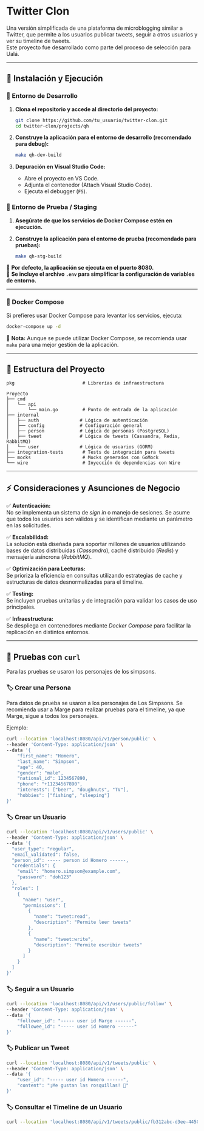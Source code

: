 # Twitter Clon

Una versión simplificada de una plataforma de microblogging similar a Twitter, que permite a los usuarios publicar tweets, seguir a otros usuarios y ver su timeline de tweets.  
Este proyecto fue desarrollado como parte del proceso de selección para Ualá.

---

## 📌 Instalación y Ejecución

### 🔹 Entorno de Desarrollo

1. **Clona el repositorio y accede al directorio del proyecto:**
   ```bash
   git clone https://github.com/tu_usuario/twitter-clon.git
   cd twitter-clon/projects/qh
   ```

2. **Construye la aplicación para el entorno de desarrollo (recomendado para debug):**  
   ```bash
   make qh-dev-build
   ```

3. **Depuración en Visual Studio Code:**
   - Abre el proyecto en VS Code.
   - Adjunta el contenedor (Attach Visual Studio Code).
   - Ejecuta el debugger (`F5`).

### 🔹 Entorno de Prueba / Staging

1. **Asegúrate de que los servicios de Docker Compose estén en ejecución.**

2. **Construye la aplicación para el entorno de prueba (recomendado para pruebas):**
   ```bash
   make qh-stg-build
   ```

📍 **Por defecto, la aplicación se ejecuta en el puerto 8080.**  
📍 **Se incluye el archivo `.env` para simplificar la configuración de variables de entorno.**

---

### 🔹 Docker Compose

Si prefieres usar Docker Compose para levantar los servicios, ejecuta:

   ```bash
   docker-compose up -d
   ```

🔹 **Nota:** Aunque se puede utilizar Docker Compose, se recomienda usar `make` para una mejor gestión de la aplicación.

---

## 📂 Estructura del Proyecto

```
pkg                         # Librerías de infraestructura

Proyecto
├── cmd
│   └── api
│       └── main.go         # Punto de entrada de la aplicación
├── internal
│   ├── auth               # Lógica de autenticación
│   ├── config             # Configuración general
│   ├── person             # Lógica de personas (PostgreSQL)
│   ├── tweet              # Lógica de tweets (Cassandra, Redis, RabbitMQ)
│   └── user               # Lógica de usuarios (GORM)
├── integration-tests       # Tests de integración para tweets
├── mocks                   # Mocks generados con GoMock
└── wire                    # Inyección de dependencias con Wire
```

---

## ⚡ Consideraciones y Asunciones de Negocio

✅ **Autenticación:**  
No se implementa un sistema de *sign in* o manejo de sesiones. Se asume que todos los usuarios son válidos y se identifican mediante un parámetro en las solicitudes.

✅ **Escalabilidad:**  
La solución está diseñada para soportar millones de usuarios utilizando bases de datos distribuidas (*Cassandra*), caché distribuido (*Redis*) y mensajería asíncrona (*RabbitMQ*).

✅ **Optimización para Lecturas:**  
Se prioriza la eficiencia en consultas utilizando estrategias de cache y estructuras de datos desnormalizadas para el timeline.

✅ **Testing:**  
Se incluyen pruebas unitarias y de integración para validar los casos de uso principales.

✅ **Infraestructura:**  
Se despliega en contenedores mediante *Docker Compose* para facilitar la replicación en distintos entornos.

---

## 🚀 Pruebas con `curl`

Para las pruebas se usaron los personajes de los simpsons.

### 🏷️ Crear una Persona

Para datos de prueba se usaron a los personajes de Los Simpsons.
Se recomienda usar a Marge para realizar pruebas para el timeline, ya que Marge, sigue a todos los personajes. 

Ejemplo: 

```bash
curl --location 'localhost:8080/api/v1/person/public' \
--header 'Content-Type: application/json' \
--data '{
    "first_name": "Homero",
    "last_name": "Simpson",
    "age": 40,
    "gender": "male",
    "national_id": 1234567890,
    "phone": "+11234567890",
    "interests": ["beer", "doughnuts", "TV"],
    "hobbies": ["fishing", "sleeping"]
}'
```

### 🏷️ Crear un Usuario
```bash
curl --location 'localhost:8080/api/v1/users/public' \
--header 'Content-Type: application/json' \
--data '{
  "user_type": "regular",
  "email_validated": false,
  "person_id": ----- person id Homero ------,
  "credentials": {
    "email": "homero.simpson@example.com",
    "password": "doh123"
  },
  "roles": [
    {
      "name": "user",
      "permissions": [
        {
          "name": "tweet:read",
          "description": "Permite leer tweets"
        },
        {
          "name": "tweet:write",
          "description": "Permite escribir tweets"
        }
      ]
    }
  ]
}'
```

### 🏷️ Seguir a un Usuario
```bash
curl --location 'localhost:8080/api/v1/users/public/follow' \
--header 'Content-Type: application/json' \
--data '{
    "follower_id": "----- user id Marge ------",
    "followee_id": "----- user id Homero ------"
}'
```

### 🏷️ Publicar un Tweet
```bash
curl --location 'localhost:8080/api/v1/tweets/public' \
--header 'Content-Type: application/json' \
--data '{
    "user_id": "----- user id Homero ------",
    "content": "¡Me gustan las rosquillas! 🍩"
}'
```

### 🏷️ Consultar el Timeline de un Usuario
```bash
curl --location 'localhost:8080/api/v1/tweets/public/fb312abc-d3ee-4450-8c3c-ac4ff1f3ed86/timeline'
```
